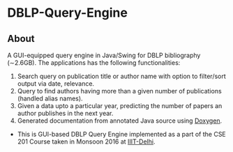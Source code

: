 # DBLP-Query-Engine
## About
A GUI-equipped query engine in Java/Swing for DBLP bibliography (∼2.6GB). The applications has the following functionalities:
1. Search query on publication title or author name with option to filter/sort output via date, relevance.
2. Query to find authors having more than a given number of publications (handled alias names).
3. Given a data upto a particular year, predicting the number of papers an
author publishes in the next year.
4. Generated documentation from annotated Java source using [Doxygen].


* This is GUI-based DBLP Query Engine implemented as a part of the CSE 201 Course taken in Monsoon 2016 at [IIIT-Delhi].


[//]: # (These are reference links used in the body of this note and get stripped out when the markdown processor does its job. There is no need to format nicely because it shouldn't be seen. Thanks SO - http://stackoverflow.com/questions/4823468/store-comments-in-markdown-syntax)

   [IIIT-Delhi]:<https://iiitd.ac.in>
   [Eclipse IDE]:<http://eclipse.org>
   [Doxygen]:<https://www.doxygen.nl/index.html>
